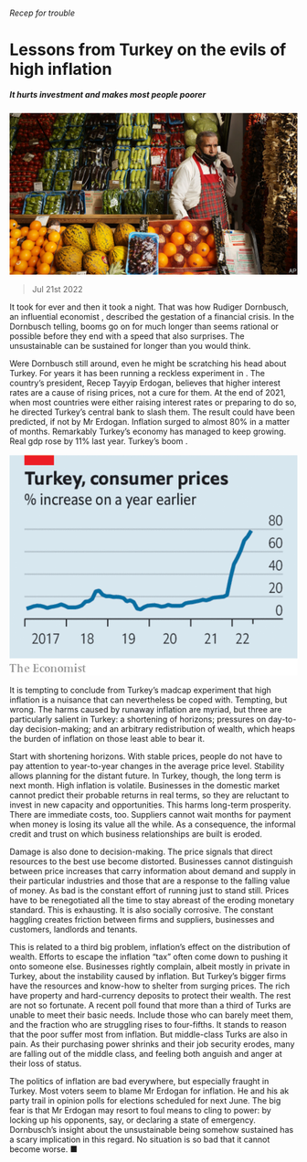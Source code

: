 ###### Recep for trouble

# Lessons from Turkey on the evils of high inflation 

##### It hurts investment and makes most people poorer 

![image](images/20220723_LDP502.jpg) 

> Jul 21st 2022 

It took for ever and then it took a night. That was how Rudiger Dornbusch, an influential economist , described the gestation of a financial crisis. In the Dornbusch telling, booms go on for much longer than seems rational or possible before they end with a speed that also surprises. The unsustainable can be sustained for longer than you would think.

Were Dornbusch still around, even he might be scratching his head about Turkey. For years it has been running a reckless experiment in . The country’s president, Recep Tayyip Erdogan, believes that higher interest rates are a cause of rising prices, not a cure for them. At the end of 2021, when most countries were either raising interest rates or preparing to do so, he directed Turkey’s central bank to slash them. The result could have been predicted, if not by Mr Erdogan. Inflation surged to almost 80% in a matter of months. Remarkably Turkey’s economy has managed to keep growing. Real gdp rose by 11% last year. Turkey’s boom . 

![image](images/20220723_LDC252.png) 


It is tempting to conclude from Turkey’s madcap experiment that high inflation is a nuisance that can nevertheless be coped with. Tempting, but wrong. The harms caused by runaway inflation are myriad, but three are particularly salient in Turkey: a shortening of horizons; pressures on day-to-day decision-making; and an arbitrary redistribution of wealth, which heaps the burden of inflation on those least able to bear it.

Start with shortening horizons. With stable prices, people do not have to pay attention to year-to-year changes in the average price level. Stability allows planning for the distant future. In Turkey, though, the long term is next month. High inflation is volatile. Businesses in the domestic market cannot predict their probable returns in real terms, so they are reluctant to invest in new capacity and opportunities. This harms long-term prosperity. There are immediate costs, too. Suppliers cannot wait months for payment when money is losing its value all the while. As a consequence, the informal credit and trust on which business relationships are built is eroded.

Damage is also done to decision-making. The price signals that direct resources to the best use become distorted. Businesses cannot distinguish between price increases that carry information about demand and supply in their particular industries and those that are a response to the falling value of money. As bad is the constant effort of running just to stand still. Prices have to be renegotiated all the time to stay abreast of the eroding monetary standard. This is exhausting. It is also socially corrosive. The constant haggling creates friction between firms and suppliers, businesses and customers, landlords and tenants. 

This is related to a third big problem, inflation’s effect on the distribution of wealth. Efforts to escape the inflation “tax” often come down to pushing it onto someone else. Businesses rightly complain, albeit mostly in private in Turkey, about the instability caused by inflation. But Turkey’s bigger firms have the resources and know-how to shelter from surging prices. The rich have property and hard-currency deposits to protect their wealth. The rest are not so fortunate. A recent poll found that more than a third of Turks are unable to meet their basic needs. Include those who can barely meet them, and the fraction who are struggling rises to four-fifths. It stands to reason that the poor suffer most from inflation. But middle-class Turks are also in pain. As their purchasing power shrinks and their job security erodes, many are falling out of the middle class, and feeling both anguish and anger at their loss of status. 

The politics of inflation are bad everywhere, but especially fraught in Turkey. Most voters seem to blame Mr Erdogan for inflation. He and his ak party trail in opinion polls for elections scheduled for next June. The big fear is that Mr Erdogan may resort to foul means to cling to power: by locking up his opponents, say, or declaring a state of emergency. Dornbusch’s insight about the unsustainable being somehow sustained has a scary implication in this regard. No situation is so bad that it cannot become worse. ■

